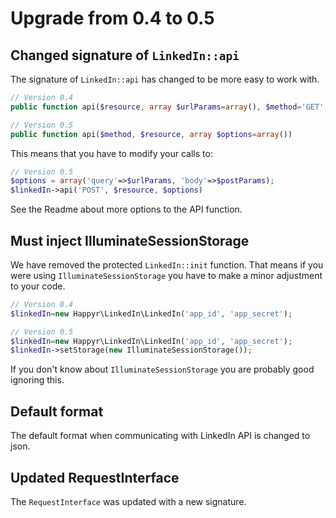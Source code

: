 # Upgrade from 0.4 to 0.5

## Changed signature of `LinkedIn::api`

The signature of `LinkedIn::api` has changed to be more easy to work with. 
```php
// Version 0.4
public function api($resource, array $urlParams=array(), $method='GET', $postParams=array())

// Version 0.5
public function api($method, $resource, array $options=array())
```

This means that you have to modify your calls to: 
```php
// Version 0.5
$options = array('query'=>$urlParams, 'body'=>$postParams);
$linkedIn->api('POST', $resource, $options)
```
See the Readme about more options to the API function. 

## Must inject IlluminateSessionStorage
We have removed the protected `LinkedIn::init` function. That means if you were using `IlluminateSessionStorage` you have
to make a minor adjustment to your code. 

```php
// Version 0.4
$linkedIn=new Happyr\LinkedIn\LinkedIn('app_id', 'app_secret');

// Version 0.5
$linkedIn=new Happyr\LinkedIn\LinkedIn('app_id', 'app_secret');
$linkedIn->setStorage(new IlluminateSessionStorage());
```

If you don't know about `IlluminateSessionStorage` you are probably good ignoring this. 

## Default format 

The default format when communicating with LinkedIn API is changed to  json. 

## Updated RequestInterface

The `RequestInterface` was updated with a new signature. 

